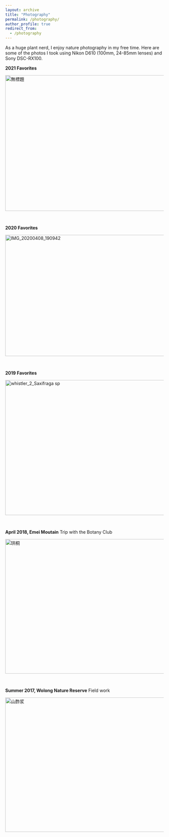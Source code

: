 ```yaml
---
layout: archive
title: "Photography"
permalink: /photography/
author_profile: true
redirect_from:
  - /photography
---
```


As a huge plant nerd, I enjoy nature photography in my free time. Here are some of the photos I took using Nikon D610 (100mm, 24-85mm lenses) and Sony DSC-RX100.


__2021 Favorites__

<a data-flickr-embed="true" data-context="true" href="https://www.flickr.com/photos/166559948@N08/51809401103/in/album-72177720295830513/" title="無標題"><img src="https://live.staticflickr.com/65535/51809401103_55f638a43a_z.jpg" width="640" height="431" alt="無標題"></a><script async src="//embedr.flickr.com/assets/client-code.js" charset="utf-8"></script>

<br>

__2020 Favorites__

<a data-flickr-embed="true" data-context="true" href="https://www.flickr.com/photos/166559948@N08/51809724014/in/album-72177720295827322/" title="IMG_20200408_190942"><img src="https://live.staticflickr.com/65535/51809724014_4837739264_z.jpg" width="640" height="385" alt="IMG_20200408_190942"></a><script async src="//embedr.flickr.com/assets/client-code.js" charset="utf-8"></script>

<br>

__2019 Favorites__ 

<a data-flickr-embed="true" data-context="true" href="https://www.flickr.com/photos/166559948@N08/51808441542/in/album-72177720295830864/" title="whistler_2_Saxifraga sp"><img src="https://live.staticflickr.com/65535/51808441542_c9684908ff_z.jpg" width="640" height="429" alt="whistler_2_Saxifraga sp"></a><script async src="//embedr.flickr.com/assets/client-code.js" charset="utf-8"></script>

<br>

__April 2018, Emei Moutain__ Trip with the Botany Club

<a data-flickr-embed="true" data-context="true"  href="https://www.flickr.com/photos/166559948@N08/29335651767/in/album-72157699016380721/" title="珙桐"><img src="https://farm2.staticflickr.com/1886/29335651767_c3a26dc5c0_n.jpg" width="640" height="427" alt="珙桐"></a><script async src="//embedr.flickr.com/assets/client-code.js" charset="utf-8"></script>

<br>

__Summer 2017, Wolong Nature Reserve__ Field work

<a data-flickr-embed="true" data-context="true" href="https://www.flickr.com/photos/166559948@N08/43546719684/in/album-72157700259460344/" title="山酢浆"><img src="https://live.staticflickr.com/1891/43546719684_502982d16c_z.jpg" width="640" height="427" alt="山酢浆"></a><script async src="//embedr.flickr.com/assets/client-code.js" charset="utf-8"></script>

<br>


